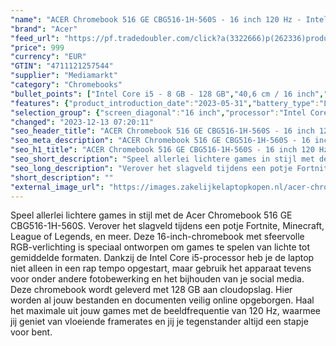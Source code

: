 ```yaml
---
"name": "ACER Chromebook 516 GE CBG516-1H-560S - 16 inch 120 Hz - Intel Core i5 - 8 GB - 128 GB"
"brand": "Acer"
"feed_url": "https://pf.tradedoubler.com/click?a(3322666)p(262336)product(50617-1764654)ttid(3)url(https%3A%2F%2Fwww.mediamarkt.nl%2Fnl%2Fproduct%2F_acer-chromebook-516-ge-cbg516-1h-560s-16-inch-120-hz-intel-core-i5-8-gb-128-gb-1764654.html%3Futm_source%3Dtradedoubler%26utm_medium%3Daff-comparison%26utm_term%3D1764654)"
"price": 999
"currency": "EUR"
"GTIN": "4711121257544"
"supplier": "Mediamarkt"
"category": "Chromebooks"
"bullet_points": ["Intel Core i5 - 8 GB - 128 GB","40,6 cm / 16 inch","WQXGA - 40,6 cm / 16 inch","SSD , 128 GB , M.2 via NVMe","1x USB 3.2 (Gen 2, Type-A), 1x netwerkaansluiting (RJ-45), 2x USB 3.2 (Gen 2, Type-C) met DisplayPort, 1x HDMI 2.0, 1x hoofdtelefoon-/microfooncombo","Lithium-ion","35.65 cm x 2.13 cm x 24.96 cm /"]
"features": {"product_introduction_date":"2023-05-31","battery_type":"Lithium-ion","connections":"1x USB 3.2 (Gen 2, Type-A), 1x netwerkaansluiting (RJ-45), 2x USB 3.2 (Gen 2, Type-C) met DisplayPort, 1x HDMI 2.0, 1x hoofdtelefoon-/microfooncombo","memory_size":"8 GB","dimensions_weight":"35.65 cm x 2.13 cm x 24.96 cm /","additional_update_information":"Voor zover op de afbeeldingen apps worden getoond, geldt dat MediaMarkt niet kan garanderen dat de apps tijdens de volledige levensduur van het product goed zullen blijven functioneren. Dit hangt af van het beleid van de fabrikant.","image_ratio":"16:10","bluetooth":"Ja","screen_diagonal_cm":"40,6 cm","battery_life":"9 u","product_width":"35,65 cm","manufacturer_guarantee":"2 jaar","card_reader":"Nee","panel_type":"IPS (In-Plane Switching)","touchscreen":"Nee","manufacturer_supported_software_updates":"Onbekend","processor_clock_rate":"1.7 GHz","processor_speed_with_turbo":"4.4 GHz","hard_disk_1":"SSD , 128 GB , M.2 via NVMe","ram_configuration":"1x 8 GB","product_manufacturer":"ACER","product_height":"2,13 cm","integrated_mike":"Ja","product_type":"Chromebook","speakers":"Ja","convertibility":"Vast scherm","warranty_note":"2 Jaar Pick up & Return / Drop off Collection points","model_year":"2023","shipping_costs":"0.00","screen_type":"Mat scherm","processor_brand":"Intel®","delivery_time":"1","bluetooth_version":"5.0","number_of_processor_cores":"12","configuration":"Intel Core i5 - 8 GB - 128 GB","height":"2,13 cm","color":"Grijs","total_storage_space_in_gb":"128 GB","battery_capacity":"65 Wh","brightness":"350 cd/m²","type_of_1_hard_disk":"SSD","capacity_of_1_hard_disk":"128 GB","scope_of_delivery":"Laptop, AC-adapter (65 W), snelstartgids","resolution":"2560 x 1600","front_camera":"Ja","product_depth":"24,96 cm","integrated_webcam":"Ja","processor_model":"Core™ i5","update_policy":"Onbekend","wlan":"Ja","ram_type":"DDR4","previous_price":"","weight":"1,7 kg","screen_diagonal_cm_inch":"40,6 cm / 16 inch","image_quality":"WQXGA","screen_diagonal_inches":"16 inch","depth":"24,96 cm","short_description":"CHROMEBOOK 516 GE CBG516-1H-560S","manufacturer_part_number":"NX.KCWEH.001","wlan_standards":"WiFi 6E (802.11AX)","special_features":"Nee","processor":"Intel Core i5-1240P","total_storage_space":"128 GB","purpose_laptop":"Chromebook"}
"selection_group": {"screen_diagonal":"16 inch","processor":"Intel Core i5","changed_price_past_3_days":false,"product_family":"Chromebook"}
"changed": "2023-12-13 07:20:11"
"seo_header_title": "ACER Chromebook 516 GE CBG516-1H-560S - 16 inch 120 Hz - Intel Core i5 - 8 GB - 128 GB"
"seo_meta_description": "ACER Chromebook 516 GE CBG516-1H-560S - 16 inch 120 Hz - Intel Core i5 - 8 GB - 128 GB"
"seo_h1_title": "ACER Chromebook 516 GE CBG516-1H-560S - 16 inch 120 Hz - Intel Core i5 - 8 GB - 128 GB"
"seo_short_description": "Speel allerlei lichtere games in stijl met de Acer Chromebook 516 GE CBG516-1H-560S."
"seo_long_description": "Verover het slagveld tijdens een potje Fortnite, Minecraft, League of Legends, en meer. Deze 16-inch-chromebook met sfeervolle RGB-verlichting is speciaal ontworpen om games te spelen van lichte tot gemiddelde formaten. Dankzij de Intel Core i5-processor heb je de laptop niet alleen in een rap tempo opgestart, maar gebruik het apparaat tevens voor onder andere fotobewerking en het bijhouden van je social media. Deze chromebook wordt geleverd met 128 GB aan cloudopslag. Hier worden al jouw bestanden en documenten veilig online opgeborgen. Haal het maximale uit jouw games met de beeldfrequentie van 120 Hz, waarmee jij geniet van vloeiende framerates en jij je tegenstander altijd een stapje voor bent."
"short_description": ""
"external_image_url": "https://images.zakelijkelaptopkopen.nl/acer-chromebook-516-ge-cbg516-1h-560s-16-inch-120-hz-intel-core-i5-8-gb-128-gb-1764654.webp"
---
```


Speel allerlei lichtere games in stijl met de Acer Chromebook 516 GE CBG516-1H-560S. Verover het slagveld tijdens een potje Fortnite, Minecraft, League of Legends, en meer. Deze 16-inch-chromebook met sfeervolle RGB-verlichting is speciaal ontworpen om games te spelen van lichte tot gemiddelde formaten. Dankzij de Intel Core i5-processor heb je de laptop niet alleen in een rap tempo opgestart, maar gebruik het apparaat tevens voor onder andere fotobewerking en het bijhouden van je social media. Deze chromebook wordt geleverd met 128 GB aan cloudopslag. Hier worden al jouw bestanden en documenten veilig online opgeborgen. Haal het maximale uit jouw games met de beeldfrequentie van 120 Hz, waarmee jij geniet van vloeiende framerates en jij je tegenstander altijd een stapje voor bent.